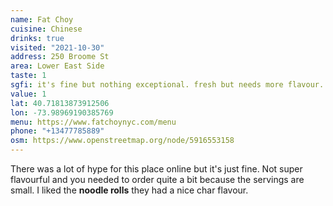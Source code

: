 ```yaml
---
name: Fat Choy
cuisine: Chinese
drinks: true
visited: "2021-10-30"
address: 250 Broome St
area: Lower East Side
taste: 1
sgfi: it's fine but nothing exceptional. fresh but needs more flavour.
value: 1
lat: 40.71813873912506
lon: -73.98969190385769
menu: https://www.fatchoynyc.com/menu
phone: "+13477785889"
osm: https://www.openstreetmap.org/node/5916553158
---
```


There was a lot of hype for this place online but it's just fine. Not super flavourful and you needed to order quite a bit because the servings are small. I liked the **noodle rolls** they had a nice char flavour.
